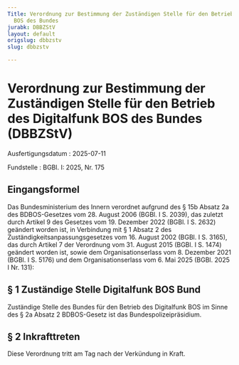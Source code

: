 ```yaml
---
Title: Verordnung zur Bestimmung der Zuständigen Stelle für den Betrieb des Digitalfunk
  BOS des Bundes
jurabk: DBBZStV
layout: default
origslug: dbbzstv
slug: dbbzstv

---
```


# Verordnung zur Bestimmung der Zuständigen Stelle für den Betrieb des Digitalfunk BOS des Bundes (DBBZStV)

Ausfertigungsdatum
:   2025-07-11

Fundstelle
:   BGBl. I: 2025, Nr. 175


## Eingangsformel

Das Bundesministerium des Innern verordnet aufgrund des § 15b Absatz 2a des BDBOS-Gesetzes vom 28. August 2006 (BGBl. I S. 2039), das zuletzt durch Artikel 9 des Gesetzes vom 19. Dezember 2022 (BGBl. I S. 2632) geändert worden ist, in Verbindung mit § 1 Absatz 2 des Zuständigkeitsanpassungsgesetzes vom 16. August 2002 (BGBl. I S. 3165), das durch Artikel 7 der Verordnung vom 31. August 2015 (BGBl. I S. 1474) geändert worden ist, sowie dem Organisationserlass vom 8. Dezember 2021 (BGBl. I S. 5176) und dem Organisationserlass vom 6. Mai 2025 (BGBl. 2025 I Nr. 131):


## § 1 Zuständige Stelle Digitalfunk BOS Bund

Zuständige Stelle des Bundes für den Betrieb des Digitalfunk BOS im Sinne des § 2a Absatz 2 BDBOS-Gesetz ist das Bundespolizeipräsidium.


## § 2 Inkrafttreten

Diese Verordnung tritt am Tag nach der Verkündung in Kraft.

